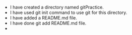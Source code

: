 * I have created a directory named gitPractice.
* I have used git init command to use git for this directory.
* I have added a README.md file.
* I have done git add README.md file.
* 